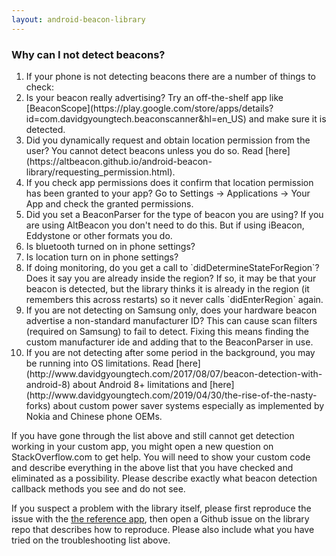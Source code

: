 ```yaml
---
layout: android-beacon-library
---
```


### Why can I not detect beacons?

<ol>
<li>
If your phone is not detecting beacons there are a number of things to check:
</li><li>
Is your beacon really advertising? Try an off-the-shelf app like [BeaconScope](https://play.google.com/store/apps/details?id=com.davidgyoungtech.beaconscanner&hl=en_US) and make sure it is detected.
</li><li>
Did you dynamically request and obtain location permission from the user? You cannot detect beacons unless you do so.  Read [here](https://altbeacon.github.io/android-beacon-library/requesting_permission.html).
</li><li>
If you check app permissions does it confirm that location permission has been granted to your app?   Go to Settings -> Applications -> Your App and check the granted permissions.
</li><li>
Did you set a BeaconParser for the type of beacon you are using?  If you are using AltBeacon you don't need to do this. But if using iBeacon, Eddystone or other formats you do.
</li><li>
Is bluetooth turned on in phone settings?
</li><li>
Is location turn on in phone settings?
</li><li>
If doing monitoring, do you get a call to `didDetermineStateForRegion`? Does it say you are already inside the region? If so, it may be that your beacon is detected, but the library thinks it is already in the region (it remembers this across restarts) so it never calls `didEnterRegion` again.
</li><li>
If you are not detecting on Samsung only, does your hardware beacon advertise a non-standard manufacturer ID?  This can cause scan filters (required on Samsung) to fail to detect.  Fixing this means finding the custom manufacturer ide and adding that to the BeaconParser in use.
</li><li>
If you are not detecting after some period in the background, you may be running into OS limitations.  Read [here](http://www.davidgyoungtech.com/2017/08/07/beacon-detection-with-android-8) about Android 8+ limitations and [here](http://www.davidgyoungtech.com/2019/04/30/the-rise-of-the-nasty-forks) about custom power saver systems especially as implemented by Nokia and Chinese phone OEMs.
</li>
</ol>

If you have gone through the list above and still cannot get detection working in your custom app, you might open a new question on StackOverflow.com to get help.  You will need to show your custom code and describe everything in the above list that you have checked and eliminated as a possibility.  Please describe exactly what beacon detection callback methods you see and do not see.

If you suspect a problem with the library itself, please first reproduce the issue with the [the reference app](https://github.com/AltBeacon/android-beacon-library-reference), then open a Github issue on the library repo that describes how to reproduce.  Please also include what you have tried on the troubleshooting list above.

